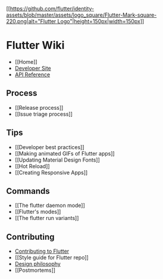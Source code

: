 [[[https://github.com/flutter/identity-assets/blob/master/assets/logo_square/Flutter-Mark-square-220.png|alt="Flutter Logo"|height=150px|width=150px]]](https://flutter.io)

Flutter Wiki
===

- [[Home]]
- [Developer Site](https://flutter.io/)
- [API Reference](https://docs.flutter.io/index.html)

## Process
- [[Release process]]
- [[Issue triage process]]

## Tips
- [[Developer best practices]]
- [[Making animated GIFs of Flutter apps]]
- [[Updating Material Design Fonts]]
- [[Hot Reload]]
- [[Creating Responsive Apps]]

## Commands
- [[The flutter daemon mode]]
- [[Flutter's modes]]
- [[The flutter run variants]]

## Contributing
- [Contributing to Flutter](https://github.com/flutter/flutter/blob/master/CONTRIBUTING.md)
- [[Style guide for Flutter repo]]
- [Design philosophy](https://flutter.io/design-principles/)
- [[Postmortems]]